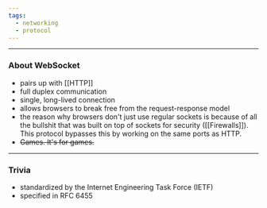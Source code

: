 ```yaml
---
tags:
  - networking
  - protocol
---
```

---

### About WebSocket

- pairs up with [[HTTP]]
- full duplex communication
- single, long-lived connection
- allows browsers to break free from the request-response model
- the reason why browsers don't just use regular sockets is because of all the bullshit that was built on top of sockets for security ([[Firewalls]]). This protocol bypasses this by working on the same ports as HTTP.
- ~~Games. It's for games.~~

---

### Trivia

- standardized by the Internet Engineering Task Force (IETF)
- specified in RFC 6455
